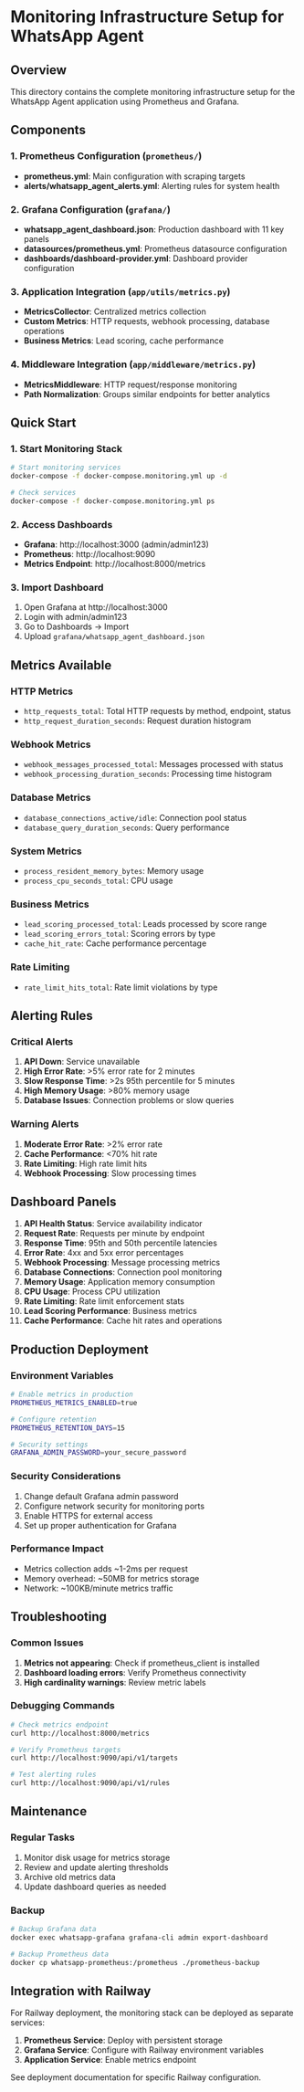 # Monitoring Infrastructure Setup for WhatsApp Agent

## Overview
This directory contains the complete monitoring infrastructure setup for the WhatsApp Agent application using Prometheus and Grafana.

## Components

### 1. Prometheus Configuration (`prometheus/`)
- **prometheus.yml**: Main configuration with scraping targets
- **alerts/whatsapp_agent_alerts.yml**: Alerting rules for system health

### 2. Grafana Configuration (`grafana/`)
- **whatsapp_agent_dashboard.json**: Production dashboard with 11 key panels
- **datasources/prometheus.yml**: Prometheus datasource configuration
- **dashboards/dashboard-provider.yml**: Dashboard provider configuration

### 3. Application Integration (`app/utils/metrics.py`)
- **MetricsCollector**: Centralized metrics collection
- **Custom Metrics**: HTTP requests, webhook processing, database operations
- **Business Metrics**: Lead scoring, cache performance

### 4. Middleware Integration (`app/middleware/metrics.py`)
- **MetricsMiddleware**: HTTP request/response monitoring
- **Path Normalization**: Groups similar endpoints for better analytics

## Quick Start

### 1. Start Monitoring Stack
```bash
# Start monitoring services
docker-compose -f docker-compose.monitoring.yml up -d

# Check services
docker-compose -f docker-compose.monitoring.yml ps
```

### 2. Access Dashboards
- **Grafana**: http://localhost:3000 (admin/admin123)
- **Prometheus**: http://localhost:9090
- **Metrics Endpoint**: http://localhost:8000/metrics

### 3. Import Dashboard
1. Open Grafana at http://localhost:3000
2. Login with admin/admin123
3. Go to Dashboards → Import
4. Upload `grafana/whatsapp_agent_dashboard.json`

## Metrics Available

### HTTP Metrics
- `http_requests_total`: Total HTTP requests by method, endpoint, status
- `http_request_duration_seconds`: Request duration histogram

### Webhook Metrics
- `webhook_messages_processed_total`: Messages processed with status
- `webhook_processing_duration_seconds`: Processing time histogram

### Database Metrics
- `database_connections_active/idle`: Connection pool status
- `database_query_duration_seconds`: Query performance

### System Metrics
- `process_resident_memory_bytes`: Memory usage
- `process_cpu_seconds_total`: CPU usage

### Business Metrics
- `lead_scoring_processed_total`: Leads processed by score range
- `lead_scoring_errors_total`: Scoring errors by type
- `cache_hit_rate`: Cache performance percentage

### Rate Limiting
- `rate_limit_hits_total`: Rate limit violations by type

## Alerting Rules

### Critical Alerts
1. **API Down**: Service unavailable
2. **High Error Rate**: >5% error rate for 2 minutes
3. **Slow Response Time**: >2s 95th percentile for 5 minutes
4. **High Memory Usage**: >80% memory usage
5. **Database Issues**: Connection problems or slow queries

### Warning Alerts
1. **Moderate Error Rate**: >2% error rate
2. **Cache Performance**: <70% hit rate
3. **Rate Limiting**: High rate limit hits
4. **Webhook Processing**: Slow processing times

## Dashboard Panels

1. **API Health Status**: Service availability indicator
2. **Request Rate**: Requests per minute by endpoint
3. **Response Time**: 95th and 50th percentile latencies
4. **Error Rate**: 4xx and 5xx error percentages
5. **Webhook Processing**: Message processing metrics
6. **Database Connections**: Connection pool monitoring
7. **Memory Usage**: Application memory consumption
8. **CPU Usage**: Process CPU utilization
9. **Rate Limiting**: Rate limit enforcement stats
10. **Lead Scoring Performance**: Business metrics
11. **Cache Performance**: Cache hit rates and operations

## Production Deployment

### Environment Variables
```bash
# Enable metrics in production
PROMETHEUS_METRICS_ENABLED=true

# Configure retention
PROMETHEUS_RETENTION_DAYS=15

# Security settings
GRAFANA_ADMIN_PASSWORD=your_secure_password
```

### Security Considerations
1. Change default Grafana admin password
2. Configure network security for monitoring ports
3. Enable HTTPS for external access
4. Set up proper authentication for Grafana

### Performance Impact
- Metrics collection adds ~1-2ms per request
- Memory overhead: ~50MB for metrics storage
- Network: ~100KB/minute metrics traffic

## Troubleshooting

### Common Issues
1. **Metrics not appearing**: Check if prometheus_client is installed
2. **Dashboard loading errors**: Verify Prometheus connectivity
3. **High cardinality warnings**: Review metric labels

### Debugging Commands
```bash
# Check metrics endpoint
curl http://localhost:8000/metrics

# Verify Prometheus targets
curl http://localhost:9090/api/v1/targets

# Test alerting rules
curl http://localhost:9090/api/v1/rules
```

## Maintenance

### Regular Tasks
1. Monitor disk usage for metrics storage
2. Review and update alerting thresholds
3. Archive old metrics data
4. Update dashboard queries as needed

### Backup
```bash
# Backup Grafana data
docker exec whatsapp-grafana grafana-cli admin export-dashboard

# Backup Prometheus data
docker cp whatsapp-prometheus:/prometheus ./prometheus-backup
```

## Integration with Railway

For Railway deployment, the monitoring stack can be deployed as separate services:

1. **Prometheus Service**: Deploy with persistent storage
2. **Grafana Service**: Configure with Railway environment variables
3. **Application Service**: Enable metrics endpoint

See deployment documentation for specific Railway configuration.
